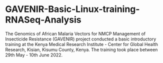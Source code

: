 # GAVENIR-Basic-Linux-training-RNASeq-Analysis
The Genomics of African Malaria Vectors for NMCP Management of Insecticide Resistance (GAVENIR) project conducted a basic introductory training at the Kenya  Medical Research Institute - Center for Global Health Research, Kisian, Kisumu County, Kenya. The training took place between 29th May - 10th June 2022. 
